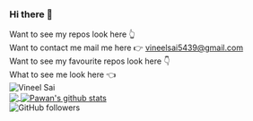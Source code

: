 ### Hi there 👋

Want to see my repos look here 👆 <br>
Want to contact me mail me here 👉 vineelsai5439@gmail.com <br>
Want to see my favourite repos look here 👇 <br>
What to see me look here 👈 <br>
![Vineel Sai](https://komarev.com/ghpvc/?username=vineelsai26)<br>
<a href="https://github.com/vineelsai26">
  <img align="center" src="https://github-readme-stats.vercel.app/api/top-langs/?username=iampawan&hide_langs_below=1" />
</a>
<a href="https://github.com/vineelsai26">
 <img align="center" src="https://github-readme-stats.vercel.app/api?username=vineelsai26&show_icons=true&line_height=27" alt="Pawan's github stats"/>
</a> <br>
![GitHub followers](https://img.shields.io/github/followers/vineelsai26?style=social)
